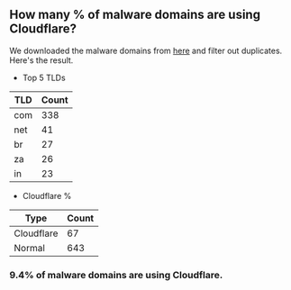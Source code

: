 ## How many % of malware domains are using Cloudflare?


We downloaded the malware domains from [here](https://urlhaus.abuse.ch) and filter out duplicates.
Here's the result.


[//]: # (start replacement)


- Top 5 TLDs

| TLD | Count |
| --- | --- |
| com | 338 |
| net | 41 |
| br | 27 |
| za | 26 |
| in | 23 |


- Cloudflare %

| Type | Count |
| --- | --- |
| Cloudflare | 67 |
| Normal | 643 |


### 9.4% of malware domains are using Cloudflare.